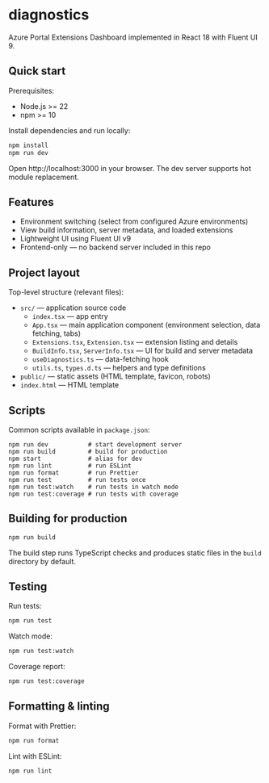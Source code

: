 # diagnostics

Azure Portal Extensions Dashboard implemented in React 18 with Fluent UI 9.

## Quick start

Prerequisites:

- Node.js >= 22
- npm >= 10

Install dependencies and run locally:

```bash
npm install
npm run dev
```

Open http://localhost:3000 in your browser. The dev server supports hot module replacement.

## Features

- Environment switching (select from configured Azure environments)
- View build information, server metadata, and loaded extensions
- Lightweight UI using Fluent UI v9
- Frontend-only — no backend server included in this repo

## Project layout

Top-level structure (relevant files):

- `src/` — application source code
  - `index.tsx` — app entry
  - `App.tsx` — main application component (environment selection, data fetching, tabs)
  - `Extensions.tsx`, `Extension.tsx` — extension listing and details
  - `BuildInfo.tsx`, `ServerInfo.tsx` — UI for build and server metadata
  - `useDiagnostics.ts` — data-fetching hook
  - `utils.ts`, `types.d.ts` — helpers and type definitions
- `public/` — static assets (HTML template, favicon, robots)
- `index.html` — HTML template

## Scripts

Common scripts available in `package.json`:

```text
npm run dev           # start development server
npm run build         # build for production
npm start             # alias for dev
npm run lint          # run ESLint
npm run format        # run Prettier
npm run test          # run tests once
npm run test:watch    # run tests in watch mode
npm run test:coverage # run tests with coverage
```

## Building for production

```bash
npm run build
```

The build step runs TypeScript checks and produces static files in the `build` directory by default.

## Testing

Run tests:

```bash
npm run test
```

Watch mode:

```bash
npm run test:watch
```

Coverage report:

```bash
npm run test:coverage
```

## Formatting & linting

Format with Prettier:

```bash
npm run format
```

Lint with ESLint:

```bash
npm run lint
```
